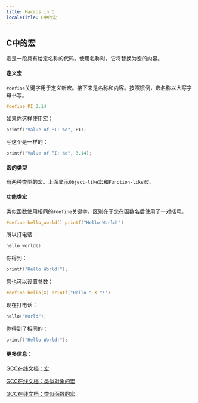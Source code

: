 ```yaml
---
title: Macros in C
localeTitle: C中的宏
---
```

## C中的宏

宏是一段具有给定名称的代码。使用名称时，它将替换为宏的内容。

#### 定义宏

`#define`关键字用于定义新宏。接下来是名称和内容。按照惯例，宏名称以大写字母书写。

```C
#define PI 3.14 
```

如果你这样使用宏：

```C
printf("Value of PI: %d", PI); 
```

写这个是一样的：

```C
printf("Value of PI: %d", 3.14); 
```

#### 宏的类型

有两种类型的宏。上面显示`Object-like`宏和`Function-like`宏。

#### 功能类宏

类似函数使用相同的`#define`关键字。区别在于您在函数名后使用了一对括号。

```C
#define hello_world() printf("Hello World!") 
```

所以打电话：

```C
hello_world() 
```

你得到：

```C
printf("Hello World!"); 
```

您也可以设置参数：

```C
#define hello(X) printf("Hello " X "!") 
```

现在打电话：

```C
hello("World"); 
```

你得到了相同的：

```C
printf("Hello World!"); 
```

#### 更多信息：

[GCC在线文档：宏](https://gcc.gnu.org/onlinedocs/cpp/Macros.html)

[GCC在线文档：类似对象的宏](https://gcc.gnu.org/onlinedocs/cpp/Object-like-Macros.html#Object-like-Macros)

[GCC在线文档：类似函数的宏](https://gcc.gnu.org/onlinedocs/cpp/Function-like-Macros.html#Function-like-Macros)